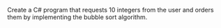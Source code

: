 Create a C# program that requests 10 integers from the user and orders them by implementing the bubble sort algorithm.

